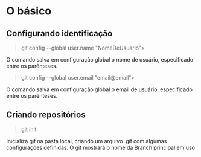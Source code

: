 # O básico
## Configurando identificação
> git config --global user.name "NomeDeUsuario">
 
O comando salva em configuração global o nome de usuário, especificado entre os parênteses.

> git config --global user.email "email@email">

O comando salva em configuração global o email de usuário, especificado entre os parênteses.
## Criando repositórios 
> git init

Inicializa git na pasta local, criando um arquivo .git com algumas configurações definidas. O git mostrará o nome da Branch principal em uso
